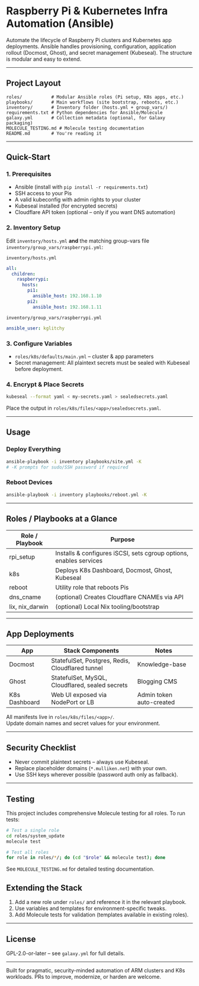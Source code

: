 # Raspberry Pi & Kubernetes Infra Automation (Ansible)

Automate the lifecycle of Raspberry Pi clusters and Kubernetes app deployments. Ansible handles provisioning, configuration, application rollout (Docmost, Ghost), and secret management (Kubeseal). The structure is modular and easy to extend.

---

## Project Layout

```text
roles/           # Modular Ansible roles (Pi setup, K8s apps, etc.)
playbooks/       # Main workflows (site bootstrap, reboots, etc.)
inventory/       # Inventory folder (hosts.yml + group_vars/)
requirements.txt # Python dependencies for Ansible/Molecule
galaxy.yml       # Collection metadata (optional, for Galaxy packaging)
MOLECULE_TESTING.md # Molecule testing documentation
README.md        # You're reading it
```

---

## Quick-Start

### 1. Prerequisites

- Ansible (install with `pip install -r requirements.txt`)
- SSH access to your Pis
- A valid kubeconfig with admin rights to your cluster
- Kubeseal installed (for encrypted secrets)
- Cloudflare API token (optional – only if you want DNS automation)

### 2. Inventory Setup

Edit `inventory/hosts.yml` **and** the matching group-vars file `inventory/group_vars/raspberrypi.yml`:

`inventory/hosts.yml`

```yaml
all:
  children:
    raspberrypi:
      hosts:
        pi1:
          ansible_host: 192.168.1.10
        pi2:
          ansible_host: 192.168.1.11
```

`inventory/group_vars/raspberrypi.yml`

```yaml
ansible_user: kglitchy
```

### 3. Configure Variables

- `roles/k8s/defaults/main.yml` – cluster & app parameters
- Secret management: All plaintext secrets must be sealed with Kubeseal before deployment.

### 4. Encrypt & Place Secrets

```sh
kubeseal --format yaml < my-secrets.yaml > sealedsecrets.yaml
```

Place the output in `roles/k8s/files/<app>/sealedsecrets.yaml`.

---

## Usage

### Deploy Everything

```sh
ansible-playbook -i inventory playbooks/site.yml -K
# -K prompts for sudo/SSH password if required
```

### Reboot Devices

```sh
ansible-playbook -i inventory playbooks/reboot.yml -K
```

---

## Roles / Playbooks at a Glance

| Role / Playbook | Purpose                                                        |
|-----------------|----------------------------------------------------------------|
| rpi_setup       | Installs & configures iSCSI, sets cgroup options, enables services |
| k8s             | Deploys K8s Dashboard, Docmost, Ghost, Kubeseal                |
| reboot          | Utility role that reboots Pis                                  |
| dns_cname       | (optional) Creates Cloudflare CNAMEs via API                   |
| lix, nix_darwin | (optional) Local Nix tooling/bootstrap                         |

---

## App Deployments

| App           | Stack Components                                 | Notes                |
|---------------|--------------------------------------------------|----------------------|
| Docmost       | StatefulSet, Postgres, Redis, Cloudflared tunnel | Knowledge-base       |
| Ghost         | StatefulSet, MySQL, Cloudflared, sealed secrets  | Blogging CMS         |
| K8s Dashboard | Web UI exposed via NodePort or LB                | Admin token auto-created |

All manifests live in `roles/k8s/files/<app>/`.  
Update domain names and secret values for your environment.

---

## Security Checklist

- Never commit plaintext secrets – always use Kubeseal.
- Replace placeholder domains (`*.mulliken.net`) with your own.
- Use SSH keys wherever possible (password auth only as fallback).

---

## Testing

This project includes comprehensive Molecule testing for all roles. To run tests:

```bash
# Test a single role
cd roles/system_update
molecule test

# Test all roles
for role in roles/*/; do (cd "$role" && molecule test); done
```

See `MOLECULE_TESTING.md` for detailed testing documentation.

## Extending the Stack

1. Add a new role under `roles/` and reference it in the relevant playbook.
2. Use variables and templates for environment-specific tweaks.
3. Add Molecule tests for validation (templates available in existing roles).

---

## License

GPL-2.0-or-later – see `galaxy.yml` for full details.

---

Built for pragmatic, security-minded automation of ARM clusters and K8s workloads. PRs to improve, modernize, or harden are welcome.
